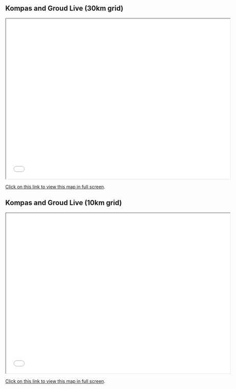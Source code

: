 ## Kompas and Groud Live (30km grid)

<iframe src="groundlive_MPOL.html" height="500" width="700"></iframe>

[Click on this link to view this map in full screen](groundlive_MPOL.html).

## Kompas and Groud Live (10km grid)

<iframe src="groundlive_MPOL_fine.html" height="500" width="700"></iframe>

[Click on this link to view this map in full screen](groundlive_MPOL_fine.html).
